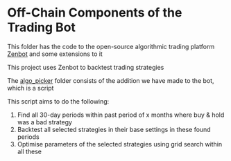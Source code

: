 # Off-Chain Components of the Trading Bot

This folder has the code to the open-source algorithmic trading platform [Zenbot](https://github.com/DeviaVir/zenbot) and some extensions to it

This project uses Zenbot to backtest trading strategies

The [algo_picker](https://www.example.com) folder consists of the addition we have made to the bot, which is a script

This script aims to do the following:

1. Find all 30-day periods within past period of x months where buy & hold was a bad strategy
2. Backtest all selected strategies in their base settings in these found periods
3. Optimise parameters of the selected strategies using grid search within all these
